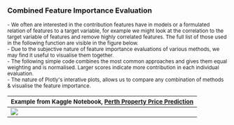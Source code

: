 
### Combined Feature Importance Evaluation

<sub>
- We often are interested in the contribution features have in models or a formulated relation of features to a target variable, for example we might look at the correlation to the target variable of features and remove highly correlated features. The full list of those used in the following function are visible in the figure below. <br>
- Due to the subjective nature of feature importance evaluations of various methods, we may find it useful to visualise them together. <br>
- The following simple code combines the most common approaches and gives them equal weighting and is normalised. Larger scores indicate more contribution in each individual evaluation. <br>
- The nature of Plotly's interative plots, allows us to compare any combination of methods & visualise the feature importance.
</sub>
<br>

|<sub>Example from Kaggle Notebook, [Perth Property Price Prediction](https://www.kaggle.com/shtrausslearning/perth-property-price-prediction)</sub>|
|-|
| ![](https://images-wixmp-ed30a86b8c4ca887773594c2.wixmp.com/f/8cc1eeaa-4046-4c4a-ae93-93d656f68688/dejouwc-8bce3c65-0e2f-4707-87e6-ce3f8641d70f.png?token=eyJ0eXAiOiJKV1QiLCJhbGciOiJIUzI1NiJ9.eyJzdWIiOiJ1cm46YXBwOjdlMGQxODg5ODIyNjQzNzNhNWYwZDQxNWVhMGQyNmUwIiwiaXNzIjoidXJuOmFwcDo3ZTBkMTg4OTgyMjY0MzczYTVmMGQ0MTVlYTBkMjZlMCIsIm9iaiI6W1t7InBhdGgiOiJcL2ZcLzhjYzFlZWFhLTQwNDYtNGM0YS1hZTkzLTkzZDY1NmY2ODY4OFwvZGVqb3V3Yy04YmNlM2M2NS0wZTJmLTQ3MDctODdlNi1jZTNmODY0MWQ3MGYucG5nIn1dXSwiYXVkIjpbInVybjpzZXJ2aWNlOmZpbGUuZG93bmxvYWQiXX0.XFflHEyeZa7eUuFb1YwSgZQhy2wXZicJUyj11dY7QBA) |
